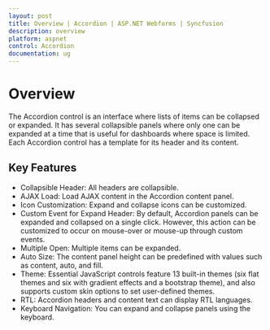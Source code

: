 ```yaml
---
layout: post
title: Overview | Accordion | ASP.NET Webforms | Syncfusion
description: overview
platform: aspnet
control: Accordion 
documentation: ug
---
```


# Overview

The Accordion control is an interface where lists of items can be collapsed or expanded. It has several collapsible panels where only one can be expanded at a time that is useful for dashboards where space is limited. Each Accordion control has a template for its header and its content.

## Key Features

* Collapsible Header: All headers are collapsible. 
* AJAX Load: Load AJAX content in the Accordion content panel.
* Icon Customization: Expand and collapse icons can be customized.
* Custom Event for Expand Header: By default, Accordion panels can be expanded and collapsed on a single click. However, this action can be customized to occur on mouse-over or mouse-up through custom events.
* Multiple Open: Multiple items can be expanded.
* Auto Size: The content panel height can be predefined with values such as content, auto, and fill.
* Theme: Essential JavaScript controls feature 13 built-in themes (six flat themes and six with gradient effects and a bootstrap theme), and also supports custom skin options to set user-defined themes.
* RTL: Accordion headers and content text can display RTL languages. 
* Keyboard Navigation: You can expand and collapse panels using the keyboard. 
